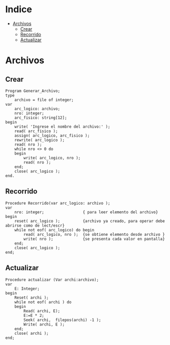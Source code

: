 Indice
=================

<!--ts-->
   * [Archivos](#Archivos)
     *  [Crear](#Crear)
     *  [Recorrido](#Recorrido)
     *  [Actualizar](#Actualizar)


Archivos
========

Crear
-----

```Pas
Program Generar_Archivo;
type 
    archivo = file of integer;   
var 
    arc_logico: archivo;         
    nro: integer;                 
    arc_fisico: string[12];       
begin
    write( 'Ingrese el nombre del archivo:' );
    read( arc_fisico );          
    assign( arc_logico, arc_fisico );
    rewrite( arc_logico );        
    read( nro );                 
    while nro <> 0 do 
    begin
        write( arc_logico, nro ); 
        read( nro );
    end;
    close( arc_logico );          
end. 

```

Recorrido
---------
```Pas
Procedure Recorrido(var arc_logico: archivo );
var  
    nro: integer;                 { para leer elemento del archivo}
begin
    reset( arc_logico );          {archivo ya creado, para operar debe abrirse como de lect/escr} 
    while not eof( arc_logico) do begin
        read( arc_logico, nro );  {se obtiene elemento desde archivo }
        write( nro );             {se presenta cada valor en pantalla}
    end;
    close( arc_logico );
end;

```
Actualizar
----------
```Pas
Procedure actualizar (Var archi:archivo); 
var 
    E: Integer;
begin
    Reset( archi ); 
    while not eof( archi ) do 
    begin
        Read( archi, E); 
        E:=E * 2;    
        Seek( archi,  filepos(archi) -1 );
        Write( archi, E ); 
    end;
    close( archi );
end;
```
